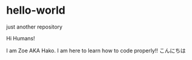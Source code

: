 # hello-world
just another repository

Hi Humans!

I am Zoe AKA Hako. I am here to learn how to code properly!!
こんにちは

